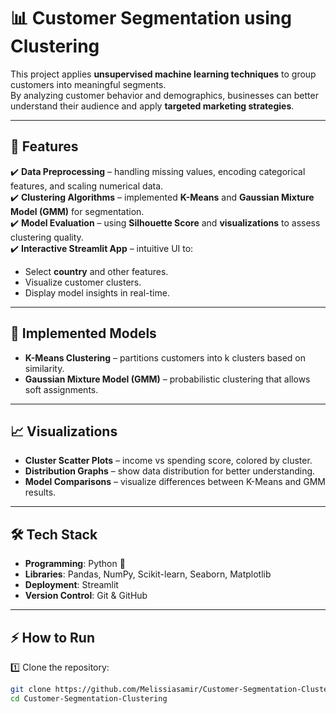 # 📊 Customer Segmentation using Clustering  

This project applies **unsupervised machine learning techniques** to group customers into meaningful segments.  
By analyzing customer behavior and demographics, businesses can better understand their audience and apply **targeted marketing strategies**.  

---

## 🚀 Features  
✔️ **Data Preprocessing** – handling missing values, encoding categorical features, and scaling numerical data.  
✔️ **Clustering Algorithms** – implemented **K-Means** and **Gaussian Mixture Model (GMM)** for segmentation.  
✔️ **Model Evaluation** – using **Silhouette Score** and **visualizations** to assess clustering quality.  
✔️ **Interactive Streamlit App** – intuitive UI to:  
   - Select **country** and other features.  
   - Visualize customer clusters.  
   - Display model insights in real-time.  

---

## 🧩 Implemented Models  
- **K-Means Clustering** – partitions customers into k clusters based on similarity.  
- **Gaussian Mixture Model (GMM)** – probabilistic clustering that allows soft assignments.  

---

## 📈 Visualizations  
- **Cluster Scatter Plots** – income vs spending score, colored by cluster.  
- **Distribution Graphs** – show data distribution for better understanding.  
- **Model Comparisons** – visualize differences between K-Means and GMM results.  

---

## 🛠️ Tech Stack  
- **Programming**: Python 🐍  
- **Libraries**: Pandas, NumPy, Scikit-learn, Seaborn, Matplotlib  
- **Deployment**: Streamlit  
- **Version Control**: Git & GitHub  

---

## ⚡ How to Run  

1️⃣ Clone the repository:  
```bash
git clone https://github.com/Melissiasamir/Customer-Segmentation-Clustering.git
cd Customer-Segmentation-Clustering
